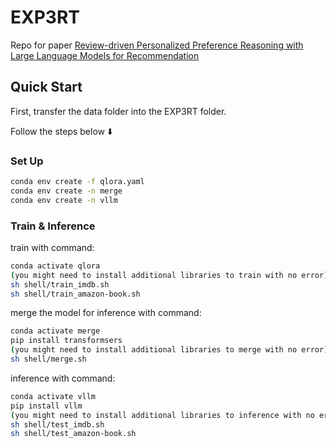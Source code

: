# EXP3RT

Repo for paper [Review-driven Personalized Preference Reasoning with Large Language Models for Recommendation](https://arxiv.org/abs/2408.06276)

## Quick Start

First, transfer the data folder into the EXP3RT folder.

Follow the steps below ⬇️

### Set Up

```sh
conda env create -f qlora.yaml
conda env create -n merge
conda env create -n vllm
```

### Train & Inference

train with command:

```sh
conda activate qlora
(you might need to install additional libraries to train with no error)
sh shell/train_imdb.sh
sh shell/train_amazon-book.sh
```

merge the model for inference with command:

```sh
conda activate merge
pip install transformsers
(you might need to install additional libraries to merge with no error)
sh shell/merge.sh
```

inference with command:

```sh
conda activate vllm
pip install vllm
(you might need to install additional libraries to inference with no error)
sh shell/test_imdb.sh
sh shell/test_amazon-book.sh
```
